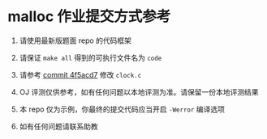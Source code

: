 # malloc 作业提交方式参考

1. 请使用最新版题面 repo 的代码框架

2. 请保证 `make all` 得到的可执行文件名为 `code`

3. 请参考 [commit 4f5acd7](https://github.com/PaperL/test_malloc/commit/4f5acd7d1ded4d89f9b6b0e861863e1c03e36c90) 修改 `clock.c`

4. OJ 评测仅供参考，如有任何问题以本地评测为准。请保留一份本地评测结果

5. 本 repo 仅为示例，你最终的提交代码应当开启 `-Werror` 编译选项

6. 如有任何问题请联系助教
